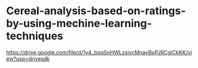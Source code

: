 # Cereal-analysis-based-on-ratings-by-using-mechine-learning-techniques
https://drive.google.com/file/d/1y4_bqqSnHWLzsjvcMnayBqPJRCgiCkKK/view?usp=drivesdk
